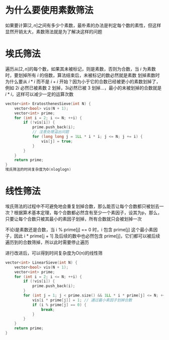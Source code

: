 # 为什么要使用素数筛法
如果要计算$[2, n]$之间有多少个素数，最朴素的办法是判定每个数的素性，但这样显然开销太大，素数筛法就是为了解决这样的问题
# 埃氏筛法
遍历从$[2, n]$的每个数，如果其未被标记，则是素数，否则为合数，当 $i$ 为素数时，要划掉所有 $i$ 的倍数，算法结束后，未被标记的数必然就是素数
划掉素数时为什么要从 $i * i$ 而不是 $i + i$ 开始？因为小于它的合数已经被更小的素数划掉了，例如 $2i$ 必然已被素数 $2$ 划掉，$3i$必然已被 $3$ 划掉...，最小的未被划掉的合数就是 $i * i$，这样可以减少一定的运算次数
```cpp
vector<int> EratosthenesSieve(int N) {
    vector<bool> vis(N + 1);
    vector<int> prime;
    for (int i = 2; i <= N; ++i) {
        if (!vis[i]) {
            prime.push_back(i);
            // 注意处理溢出问题
            for (long long j = 1LL * i * i; j <= N; j += i) {
                vis[j] = true;
            }
        }
    }
    return prime;
}
埃氏筛法的时间复杂度为O(nloglogn)
```
# 线性筛法
埃氏筛法的过程中不可避免地会重复划掉合数，那么能否让每个合数都只被划去一次？根据算术基本定理，每个合数都必然含有至少一个素因子，设其为p，那么，只要让每个合数只被其最小的素因子划掉，所有合数就只会被划掉一次

不论i是素数还是合数，当 i % prime[j] == 0 时，i 包含 prime[j] 这个最小素因子，因此 i * prime[j + 1] 及后续的数中也必然包含 prime[j]，它们都可以被后续遍历到的合数筛掉，所以此时需要停止遍历

进行改进后，可以得到时间复杂度为O(n)的线性筛
```cpp
vector<int> LinearSieve(int N) {
    vector<bool> vis(N + 1);
    vector<int> prime;
    for (int i = 2; i <= N; ++i) {
        if (!vis[i]) {
            prime.push_back(i);
        }
        for (int j = 1; j < prime.size() && 1LL * i * prime[j] <= N; ++j) {
            vis[i * prime[j]] = 1; // 通过最小素因子划掉合数
            if (i % prime[j] == 0) {
                break;
            }
        }
    }
    return prime;
}
```